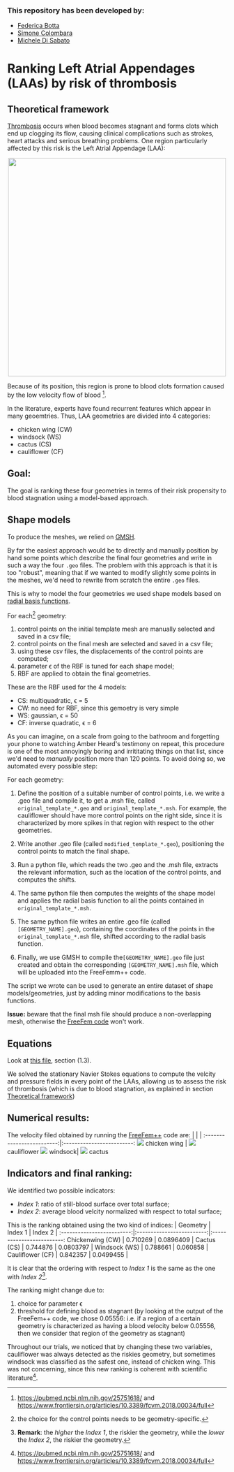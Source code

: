 ### This repository has been developed by:
* [Federica Botta](https://www.linkedin.com/in/federica-botta-8629391b3/)
* [Simone Colombara](https://www.linkedin.com/in/simone-colombara-a4a430167/)
* [Michele Di Sabato](https://www.linkedin.com/in/michele-di-sabato/)

# Ranking Left Atrial Appendages (LAAs) by risk of thrombosis

## Theoretical framework
[Thrombosis](https://en.wikipedia.org/wiki/Thrombosis) occurs when blood becomes stagnant and forms clots which end up clogging its flow, causing clinical complications such as strokes, heart attacks and serious breathing problems. One region particularly affected by this risk is the Left Atrial Appendage (LAA):

<center>
<img src="readme_images/LAA_heart.PNG"
     width="500" />
</center>

Because of its position, this region is prone to blood clots formation caused by the low velocity flow of blood [^1]. 

[^1]: https://pubmed.ncbi.nlm.nih.gov/25751618/ and https://www.frontiersin.org/articles/10.3389/fcvm.2018.00034/full 

In the literature, experts have found recurrent features which appear in many geoemtries. Thus, LAA geometries are divided into 4 categories:
* chicken wing (CW)
* windsock (WS)
* cactus (CS)
* cauliflower (CF)

## Goal:
The goal is ranking these four geometries in terms of their risk propensity to blood stagnation using a model-based approach.

## Shape models
To produce the meshes, we relied on [GMSH](https://gmsh.info/).

By far the easiest approach would be to directly and manually position by hand some points which describe the final four geometries and write in such a way the four `.geo` files. The problem with this approach is that it is too "robust", meaning that if we wanted to modify slightly some points in the meshes, we'd need to rewrite from scratch the entire `.geo` files. 

This is why to model the four geometries we used shape models based on [radial basis functions](https://en.wikipedia.org/wiki/Radial_basis_function). 

For each[^2] geometry:

[^2]: the choice for the control points needs to be geometry-specific.
1.   control points on the initial template mesh are manually selected and saved in a csv file;
2.   control points on the final mesh are selected and saved  in a csv file;
3.   using these csv files, the displacements of the control points are computed;
4.   parameter ϵ of the RBF is tuned for each shape model;
5.   RBF are applied to obtain the final geometries.

These are the RBF used for the 4 models:
*   CS: multiquadratic, ϵ = 5
*   CW: no need for RBF, since this gemoetry is very simple
*   WS: gaussian, ϵ = 50
*   CF: inverse quadratic, ϵ = 6

As you can imagine, on a scale from going to the bathroom and forgetting your phone to watching Amber Heard's testimony on repeat, this procedure is one of the most annoyingly boring and irrititating things on that list, since we'd need to *manually* position more than 120 points. To avoid doing so, we automated every possible step:

For each geometry:
1. Define the position of a suitable number of control points, i.e. we write a .geo file and compile it, to get a .msh file, called `original_template_*.geo` and `original_template_*.msh`. For example, the cauliflower should have more control points on the right side, since it is characterized by more spikes in that region with respect to the other geometries.

1. Write another .geo file (called `modified_template_*.geo`), positioning the control points to match the final shape.

1. Run a python file, which reads the two .geo and the .msh file, extracts the relevant information, such as the location of the control points, and computes the shifts.

1. The same python file then computes the weights of the shape model and applies the radial basis function to all the points contained in `original_template_*.msh`.

1. The same python file writes an entire .geo file (called `[GEOMETRY_NAME].geo`), containing the coordinates of the points in the `original_template_*.msh` file, shifted according to the radial basis function.

1. Finally, we use GMSH to compile the`[GEOMETRY_NAME].geo` file just created and obtain the corresponding `[GEOMETRY_NAME].msh` file, which will be uploaded into the FreeFemm++ code.

The script we wrote can be used to generate an entire dataset of shape models/geometries, just by adding minor modifications to the basis functions.

**Issue:** beware that the final msh file should produce a non-overlapping mesh, otherwise the [FreeFem code](solver.edp) won't work.

## Equations
Look at [this file](report.pdf), section (1.3).

We solved the stationary Navier Stokes equations to compute the velcity and pressure fields in every point of the LAAs, allowing us to assess the risk of thrombosis (which is due to blood stagnation, as explained in section [Theoretical framework](#theoretical-framework))

## Numerical results:
The velocity filed obtained by running the [FreeFem++](solver.edp) code are:
|  |  |
:-------------------------:|:-------------------------:
![](readme_images/CW.png) chicken wing |  ![](readme_images/CF.png) cauliflower
![](readme_images/WS.png)  windsock|  ![](readme_images/CS.png) cactus

## Indicators and final ranking:
We identified two possible indicators:
* *Index 1*: ratio of still-blood surface over total surface;
* *Index 2*: average blood velcity normalized with respect to total surface;

This is the ranking obtained using the two kind of indices:
| Geometry | Index 1 | Index 2 | 
:-------------------------:|:-------------------------:|:-------------------------:
Chickenwing (CW) | 0.710269 | 0.0896409 |
Cactus (CS) | 0.744876 | 0.0803797 |
Windsock (WS) | 0.788661 | 0.060858 |
Cauliflower (CF) | 0.842357 | 0.0499455 |

It is clear that the ordering with respect to *Index 1* is the same as the one with *Index 2*[^3].

[^3]: **Remark**: the *higher* the *Index 1*, the riskier the geometry, while the *lower* the *Index 2*, the riskier the geometry.

The ranking might change due to:
1. choice for parameter ϵ
2. threshold for defining blood as stagnant (by looking at the output of the FreeFem++ code, we chose 0.05556: i.e. if a region of a certain geometry is characterized as having a blood velocity below 0.05556, then we consider that region of the geometry as stagnant) 

Throughout our trials, we noticed that by changing these two variables, cauliflower was always detected as the riskies geometry, but sometimes windsock was classified as the safest one, instead of chicken wing. This was not concerning, since this new ranking is coherent with scientific literature[^1].
